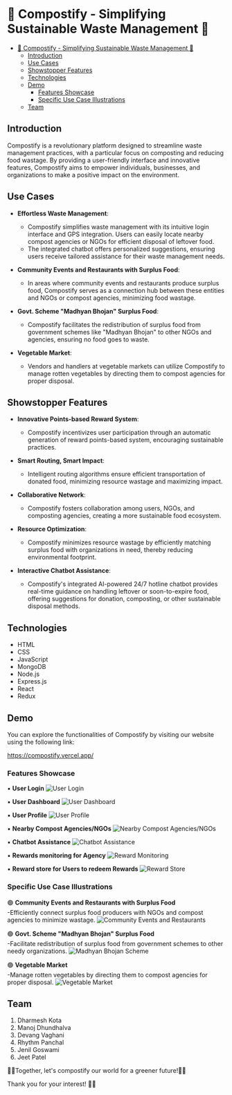# 🌱 Compostify - Simplifying Sustainable Waste Management 🌱

- [🌱 Compostify - Simplifying Sustainable Waste Management 🌱](#-compostify---simplifying-sustainable-waste-management-)
  - [Introduction](#introduction)
  - [Use Cases](#use-cases)
  - [Showstopper Features](#showstopper-features)
  - [Technologies](#technologies)
  - [Demo](#demo)
    - [Features Showcase](#features-showcase)
    - [Specific Use Case Illustrations](#specific-use-case-illustrations)
  - [Team](#team)

## Introduction
Compostify is a revolutionary platform designed to streamline waste management practices, with a particular focus on composting and reducing food wastage. By providing a user-friendly interface and innovative features, Compostify aims to empower individuals, businesses, and organizations to make a positive impact on the environment.

## Use Cases
- **Effortless Waste Management**:
  - Compostify simplifies waste management with its intuitive login interface and GPS integration. Users can easily locate nearby compost agencies or NGOs for efficient disposal of leftover food.
  - The integrated chatbot offers personalized suggestions, ensuring users receive tailored assistance for their waste management needs.

- **Community Events and Restaurants with Surplus Food**:
  - In areas where community events and restaurants produce surplus food, Compostify serves as a connection hub between these entities and NGOs or compost agencies, minimizing food wastage.

- **Govt. Scheme "Madhyan Bhojan" Surplus Food**:
  - Compostify facilitates the redistribution of surplus food from government schemes like "Madhyan Bhojan" to other NGOs and agencies, ensuring no food goes to waste.

- **Vegetable Market**:
  - Vendors and handlers at vegetable markets can utilize Compostify to manage rotten vegetables by directing them to compost agencies for proper disposal.

## Showstopper Features
- **Innovative Points-based Reward System**:
  - Compostify incentivizes user participation through an automatic generation of reward points-based system, encouraging sustainable practices.

- **Smart Routing, Smart Impact**:
  - Intelligent routing algorithms ensure efficient transportation of donated food, minimizing resource wastage and maximizing impact.

- **Collaborative Network**:
  - Compostify fosters collaboration among users, NGOs, and composting agencies, creating a more sustainable food ecosystem.

- **Resource Optimization**:
  - Compostify minimizes resource wastage by efficiently matching surplus food with organizations in need, thereby reducing environmental footprint.

- **Interactive Chatbot Assistance**:
  - Compostify's integrated AI-powered 24/7 hotline chatbot provides real-time guidance on handling leftover or soon-to-expire food, offering suggestions for donation, composting, or other sustainable disposal methods.

## Technologies
- HTML
- CSS
- JavaScript
- MongoDB
- Node.js
- Express.js
- React
- Redux

## Demo
You can explore the functionalities of Compostify by visiting our website using the following link:

   https://compostify.vercel.app/

### Features Showcase
   ▪️ **User Login**
  ![User Login](frontend/public/image/login.png)

   ▪️ **User Dashboard**
  ![User Dashboard](frontend/public/image/dashboard.png)
  
   ▪️ **User Profile**
  ![User Profile](frontend/public/image/profile.png)

  ▪️ **Nearby Compost Agencies/NGOs**
  ![Nearby Compost Agencies/NGOs](frontend/public/image/compost_agencies.png)

   ▪️ **Chatbot Assistance**
  ![Chatbot Assistance](frontend/public/image/chatbot.png)

  ▪️ **Rewards monitoring for Agency**
  ![Reward Monitoring](frontend/public/image/agency_rewards.png)

  ▪️ **Reward store for Users to redeem Rewards**
  ![Reward Store](frontend/public/image/user_rewards.png)

### Specific Use Case Illustrations

   🟢 **Community Events and Restaurants with Surplus Food**
   <br>
    -Efficiently connect surplus food producers with NGOs and compost agencies to minimize wastage.
    ![Community Events and Restaurants](frontend/public/image/community_events.jpg)

   🟢 **Govt. Scheme "Madhyan Bhojan" Surplus Food**
   <br>
     -Facilitate redistribution of surplus food from government schemes to other needy organizations.
    ![Madhyan Bhojan Scheme](frontend/public/image/madhyahan_bhojan.webp)

   🟢 **Vegetable Market**
   <br>
     -Manage rotten vegetables by directing them to compost agencies for proper disposal.
    ![Vegetable Market](frontend/public/image/vegetable_market.jpg)

<a name="team"></a>

## Team 
1. Dharmesh Kota
2. Manoj Dhundhalva
3. Devang Vaghani
4. Rhythm Panchal
5. Jenil Goswami
6. Jeet Patel

🌱💚Together, let's compostify our world for a greener future!💚🌱

Thank you for your interest! 🌟✨